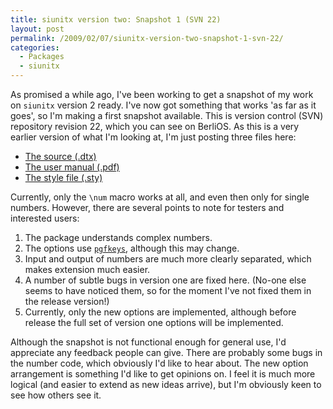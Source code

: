 ```yaml
---
title: siunitx version two: Snapshot 1 (SVN 22)
layout: post
permalink: /2009/02/07/siunitx-version-two-snapshot-1-svn-22/
categories:
  - Packages
  - siunitx
---
```

As promised a while ago, I've been working to get a snapshot of my work on `siunitx` version 2 ready. I've now got something that works 'as far as it goes', so I'm making a first snapshot available.  This is version control (SVN) repository revision 22, which you can see on BerliOS. As this is a very earlier version of what I'm looking at, I'm just posting three files here:

- [The source (.dtx)](/wp-content/uploads/2009/02/siunitx.dtx)
- [The user manual (.pdf)](/wp-content/uploads/2009/02/siunitx.pdf)
- [The style file (.sty)](/wp-content/uploads/2009/02/siunitx.sty)

Currently, only the `\num` macro works at all, and even then only for single numbers. However, there are several points to note for testers  and interested users:

1. The package understands complex numbers.
2. The options use [`pgfkeys`](https://ctan.org/pkg/pgf), although this may change.
3. Input and output of numbers are much more clearly separated, which makes extension much easier.
4. A number of subtle bugs in version one are fixed here. (No-one else seems to have noticed them, so for the moment I've not fixed them in the release version!)
5. Currently, only the new options are implemented, although before release the full set of version one options will be implemented.

Although the snapshot is not functional enough for general use, I'd appreciate any feedback people can give.  There are probably some bugs in the number code, which obviously I'd like to hear about.  The new option arrangement is something I'd like to get opinions on.  I feel it is much more logical (and easier to extend as new ideas arrive), but I'm obviously keen to see how others see it.
